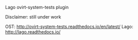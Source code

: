 Lago ovirt-system-tests plugin

Disclaimer: still under work


OST: http://ovirt-system-tests.readthedocs.io/en/latest/
Lago: http://lago.readthedocs.io/
